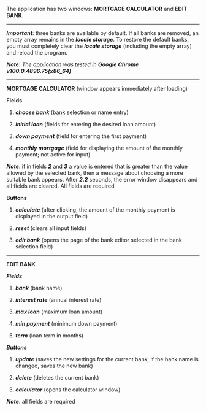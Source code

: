 The application has two windows: __MORTGAGE CALCULATOR__ and __EDIT BANK__.

___

___Important___: three banks are available by default. If all banks are removed, an empty array remains in the ___locale storage___. To restore the default banks, you must completely clear the ___locale storage___ (including the empty array) and reload the program.

___Note___:
_The application was tested in_ ___Google Chrome v100.0.4896.75(x86_64)___

---

__MORTGAGE CALCULATOR__ (window appears immediately after loading)

__Fields__

1. ___choose bank___ 
(bank selection or name entry)

2. ___initial loan___ 
(fields for entering the desired loan amount)

3. ___down payment___ 
(field for entering the first payment)

4. ___monthly mortgage___ 
(field for displaying the amount of the monthly payment; not active for input)

___Note___:
if in fields ___2___ and ___3___ a value is entered that is greater than the value allowed by the selected bank, then a message about choosing a more suitable bank appears. After ___2.2___ seconds, the error window disappears and all fields are cleared.
All fields are required

__Buttons__
1. ___calculate___ 
(after clicking, the amount of the monthly payment is displayed in the output field)

2. ___reset___ 
(clears all input fields)

3. ___edit bank___ 
(opens the page of the bank editor selected in the bank selection field)

---

__EDIT BANK__

___Fields___

1. ___bank___ 
(bank name)

2. ___interest rate___ 
(annual interest rate)

3. ___max loan___
 (maximum loan amount)

4. ___min payment___ 
(minimum down payment)

5. ___term___ 
(loan term in months)

___Buttons___
1. ___update___ 
(saves the new settings for the current bank; if the bank name is changed, saves the new bank)

2. ___delete___ 
(deletes the current bank)

3. ___calculator___ 
(opens the calculator window)

___Note___: all fields are required

